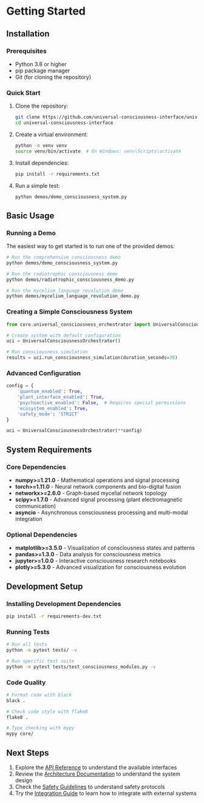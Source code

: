 # Getting Started

## Installation

### Prerequisites

- Python 3.8 or higher
- pip package manager
- Git (for cloning the repository)

### Quick Start

1. Clone the repository:
   ```bash
   git clone https://github.com/universal-consciousness-interface/universal-consciousness-interface.git
   cd universal-consciousness-interface
   ```

2. Create a virtual environment:
   ```bash
   python -m venv venv
   source venv/bin/activate  # On Windows: venv\Scripts\activate
   ```

3. Install dependencies:
   ```bash
   pip install -r requirements.txt
   ```

4. Run a simple test:
   ```bash
   python demos/demo_consciousness_system.py
   ```

## Basic Usage

### Running a Demo

The easiest way to get started is to run one of the provided demos:

```bash
# Run the comprehensive consciousness demo
python demos/demo_consciousness_system.py

# Run the radiotrophic consciousness demo
python demos/radiotrophic_consciousness_demo.py

# Run the mycelium language revolution demo
python demos/mycelium_language_revolution_demo.py
```

### Creating a Simple Consciousness System

```python
from core.universal_consciousness_orchestrator import UniversalConsciousnessOrchestrator

# Create system with default configuration
uci = UniversalConsciousnessOrchestrator()

# Run consciousness simulation
results = uci.run_consciousness_simulation(duration_seconds=30)
```

### Advanced Configuration

```python
config = {
    'quantum_enabled': True,
    'plant_interface_enabled': True,
    'psychoactive_enabled': False,  # Requires special permissions
    'ecosystem_enabled': True,
    'safety_mode': 'STRICT'
}

uci = UniversalConsciousnessOrchestrator(**config)
```

## System Requirements

### Core Dependencies

- **numpy>=1.21.0** - Mathematical operations and signal processing
- **torch>=1.11.0** - Neural network components and bio-digital fusion
- **networkx>=2.6.0** - Graph-based mycelial network topology
- **scipy>=1.7.0** - Advanced signal processing (plant electromagnetic communication)
- **asyncio** - Asynchronous consciousness processing and multi-modal integration

### Optional Dependencies

- **matplotlib>=3.5.0** - Visualization of consciousness states and patterns
- **pandas>=1.3.0** - Data analysis for consciousness metrics
- **jupyter>=1.0.0** - Interactive consciousness research notebooks
- **plotly>=5.3.0** - Advanced visualization for consciousness evolution

## Development Setup

### Installing Development Dependencies

```bash
pip install -r requirements-dev.txt
```

### Running Tests

```bash
# Run all tests
python -m pytest tests/ -v

# Run specific test suite
python -m pytest tests/test_consciousness_modules.py -v
```

### Code Quality

```bash
# Format code with black
black .

# Check code style with flake8
flake8 .

# Type checking with mypy
mypy core/
```

## Next Steps

1. Explore the [API Reference](api_reference.md) to understand the available interfaces
2. Review the [Architecture Documentation](architecture.md) to understand the system design
3. Check the [Safety Guidelines](safety_guidelines.md) to understand safety protocols
4. Try the [Integration Guide](integration_guide.md) to learn how to integrate with external systems